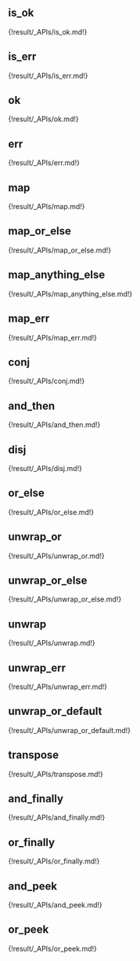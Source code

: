 ## is_ok
{!result/_APIs/is_ok.md!}

## is_err
{!result/_APIs/is_err.md!}

## ok
{!result/_APIs/ok.md!}

## err
{!result/_APIs/err.md!}

## map
{!result/_APIs/map.md!}

## map_or_else
{!result/_APIs/map_or_else.md!}

## map_anything_else
{!result/_APIs/map_anything_else.md!}

## map_err
{!result/_APIs/map_err.md!}

## conj
{!result/_APIs/conj.md!}

## and_then
{!result/_APIs/and_then.md!}

## disj
{!result/_APIs/disj.md!}

## or_else
{!result/_APIs/or_else.md!}

## unwrap_or
{!result/_APIs/unwrap_or.md!}

## unwrap_or_else
{!result/_APIs/unwrap_or_else.md!}

## unwrap
{!result/_APIs/unwrap.md!}

## unwrap_err
{!result/_APIs/unwrap_err.md!}

## unwrap_or_default
{!result/_APIs/unwrap_or_default.md!}

## transpose
{!result/_APIs/transpose.md!}

## and_finally

{!result/_APIs/and_finally.md!}

## or_finally

{!result/_APIs/or_finally.md!}

## and_peek

{!result/_APIs/and_peek.md!}

## or_peek

{!result/_APIs/or_peek.md!}
